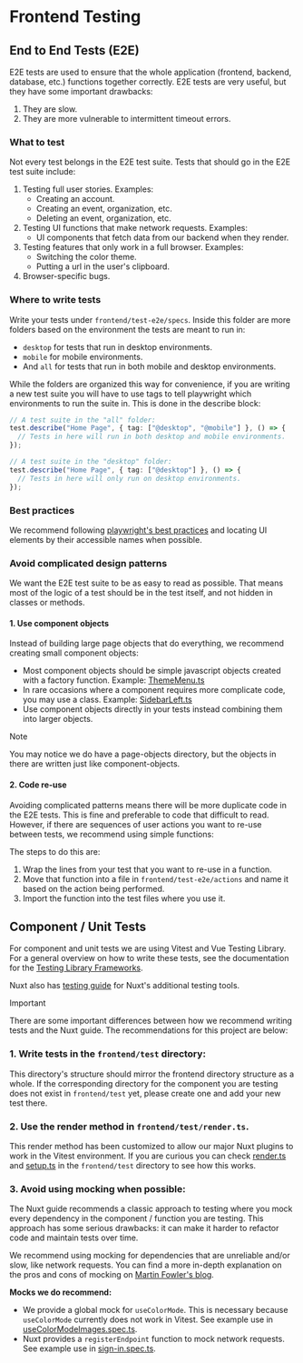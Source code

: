 # Frontend Testing

## End to End Tests (E2E)

E2E tests are used to ensure that the whole application (frontend, backend, database, etc.) functions together correctly.  E2E tests are very useful, but they have some important drawbacks:
1. They are slow.
2. They are more vulnerable to intermittent timeout errors.

### What to test

Not every test belongs in the E2E test suite. Tests that should go in the E2E test suite include:
1. Testing full user stories. Examples:
    - Creating an account.
    - Creating an event, organization, etc.
    - Deleting an event, organization, etc.
2. Testing UI functions that make network requests.  Examples:
    - UI components that fetch data from our backend when they render.
3. Testing features that only work in a full browser.  Examples:
    - Switching the color theme.
    - Putting a url in the user's clipboard.
4. Browser-specific bugs.

### Where to write tests
Write your tests under `frontend/test-e2e/specs`.  Inside this folder are more folders based on the environment the tests are meant to run in:
- `desktop` for tests that run in desktop environments.
- `mobile` for mobile environments.
- And `all` for tests that run in both mobile and desktop environments.

While the folders are organized this way for convenience, if you are writing a new test suite you will have to use tags to tell playwright which environments to run the suite in.  This is done in the describe block:
```typescript
// A test suite in the "all" folder:
test.describe("Home Page", { tag: ["@desktop", "@mobile"] }, () => {
  // Tests in here will run in both desktop and mobile environments.
});

// A test suite in the "desktop" folder:
test.describe("Home Page", { tag: ["@desktop"] }, () => {
  // Tests in here will only run on desktop environments.
});
```

### Best practices
We recommend following [playwright's best practices](https://playwright.dev/docs/best-practices) and locating UI elements by their accessible names when possible.

### Avoid complicated design patterns
We want the E2E test suite to be as easy to read as possible.  That means most of the logic of a test should be in the test itself, and not hidden in classes or methods.

#### 1. Use component objects
Instead of building large page objects that do everything, we recommend creating small component objects:
- Most component objects should be simple javascript objects created with a factory function.  Example: [ThemeMenu.ts](frontend/test-e2e/component-objects/ThemeMenu.ts)
- In rare occasions where a component requires more complicate code, you may use a class.  Example: [SidebarLeft.ts](frontend/test-e2e/component-objects/SidebarLeft.ts)
- Use component objects directly in your tests instead combining them into larger objects.

> [!NOTE]
> You may notice we do have a page-objects directory, but the objects in there are written just like component-objects.

#### 2. Code re-use
Avoiding complicated patterns means there will be more duplicate code in the E2E tests.  This is fine and preferable to code that difficult to read.  However, if there are sequences of user actions you want to re-use between tests, we recommend using simple functions:

The steps to do this are:
1. Wrap the lines from your test that you want to re-use in a function.
2. Move that function into a file in `frontend/test-e2e/actions` and name it based on the action being performed.
3. Import the function into the test files where you use it.

## Component / Unit Tests

For component and unit tests we are using Vitest and Vue Testing Library. For a general overview on how to write these tests, see the documentation for the [Testing Library Frameworks](https://testing-library.com/docs/).

Nuxt also has [testing guide](https://nuxt.com/docs/getting-started/testing#%EF%B8%8F-helpers) for Nuxt's additional testing tools.

> [!IMPORTANT]
> There are some important differences between how we recommend writing tests and the Nuxt guide.  The recommendations for this project are below:

### 1. Write tests in the `frontend/test` directory:

This directory's structure should mirror the frontend directory structure as a whole. If the corresponding directory for the component you are testing does not exist in `frontend/test` yet, please create one and add your new test there.

### 2. Use the render method in `frontend/test/render.ts`.

This render method has been customized to allow our major Nuxt plugins to work in the Vitest environment.  If you are curious you can check [render.ts](frontend/test/render.ts) and [setup.ts](frontend/test/render.ts) in the `frontend/test` directory to see how this works.

### 3. Avoid using mocking when possible:

The Nuxt guide recommends a classic approach to testing where you mock every dependency in the component / function you are testing. This approach has some serious drawbacks: it can make it harder to refactor code and maintain tests over time.

We recommend using mocking for dependencies that are unreliable and/or slow, like network requests. You can find a more in-depth explanation on the pros and cons of mocking on [Martin Fowler's blog](https://martinfowler.com/articles/mocksArentStubs.html).

**Mocks we do recommend:**

* We provide a global mock for `useColorMode`. This is necessary because `useColorMode` currently does not work in Vitest. See example use in [useColorModeImages.spec.ts](frontend/test/composables/useColorModeImages.spec.ts).
* Nuxt provides a `registerEndpoint` function to mock network requests. See example use in [sign-in.spec.ts](frontend/test/pages/auth/sign-in.spec.ts).
